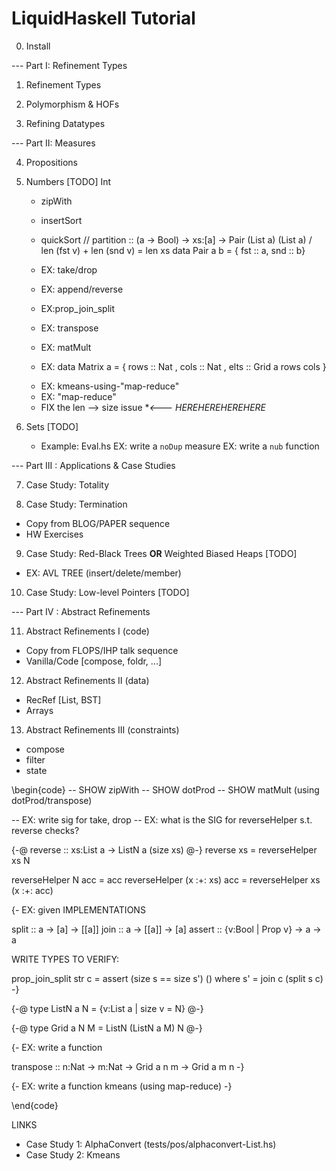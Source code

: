 # LiquidHaskell Tutorial

0. Install

--- Part I: Refinement Types

1. Refinement Types

2. Polymorphism & HOFs

3. Refining Datatypes

--- Part II: Measures

4. Propositions

5. Numbers [TODO]
	Int
    + zipWith
	+ insertSort
    + quickSort // partition :: (a -> Bool) -> xs:[a] -> Pair (List a) (List a) / len (fst v) + len (snd v) = len xs
    data Pair a b = { fst :: a, snd :: b}

	+ EX: take/drop
    + EX: append/reverse
    + EX:prop_join_split

	+ EX: transpose
	+ EX: matMult
    + EX: data Matrix a = { rows :: Nat
	                      , cols :: Nat
		        		  , elts :: Grid a rows cols }
					
	- EX: kmeans-using-"map-reduce"
	- EX: "map-reduce"

    + FIX the len --> size issue **<--- HEREHEREHEREHERE* 


6. Sets [TODO]
    + Example: Eval.hs
    EX: write a `noDup` measure
	EX: write a `nub`  function

--- Part III : Applications & Case Studies

7. Case Study: Totality

8. Case Study: Termination
  + Copy from BLOG/PAPER sequence
  + HW Exercises

9. Case Study: Red-Black Trees **OR** Weighted Biased Heaps [TODO]
  + EX: AVL TREE (insert/delete/member)
   
10. Case Study: Low-level Pointers [TODO]

--- Part IV : Abstract Refinements 

11. Abstract Refinements I (code)
  + Copy from FLOPS/IHP talk sequence
  + Vanilla/Code [compose, foldr, ...]

12. Abstract Refinements II (data)
  + RecRef [List, BST]
  + Arrays

13. Abstract Refinements III (constraints)
  + compose
  + filter
  + state 


\begin{code}
-- SHOW zipWith
-- SHOW dotProd
-- SHOW matMult (using dotProd/transpose)

-- EX: write sig for take, drop
-- EX: what is the SIG for reverseHelper s.t. reverse checks?

{-@ reverse :: xs:List a -> ListN a (size xs) @-}
reverse xs = reverseHelper xs N

reverseHelper N acc          = acc
reverseHelper (x :+: xs) acc = reverseHelper xs (x :+: acc)

{- EX: given IMPLEMENTATIONS

   split  :: a -> [a] -> [[a]]
   join   :: a -> [[a]] -> [a]
   assert :: {v:Bool | Prop v} -> a -> a

   WRITE TYPES TO VERIFY:

   prop_join_split str c = assert (size s == size s') ()
     where
        s'               = join c (split s c)
 -}

{-@ type ListN a N = {v:List a | size v = N} @-}

{-@ type Grid a N M = ListN (ListN a M) N    @-}

{- EX: write a function

   transpose :: n:Nat -> m:Nat -> Grid a n m -> Grid a m n
-}

{- EX: write a function kmeans (using map-reduce) -}

\end{code}

LINKS 

+ Case Study 1: AlphaConvert (tests/pos/alphaconvert-List.hs) 
+ Case Study 2: Kmeans


